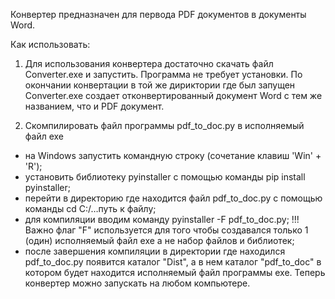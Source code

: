 Конвертер предназначен для первода PDF документов в документы Word.

Как использовать:
1. Для использования конвертера достаточно скачать файл Converter.exe и запустить.
Программа не требует установки.
По окончании конвертации в той же дириктории где был запущен Converter.exe создает отконвертированный документ Word с тем же названием, что и PDF документ.

2. Скомпилировать файл программы pdf_to_doc.py в исполняемый файл exe
- на Windows запустить командную строку (сочетание клавиш 'Win' + 'R');
- установить библиотеку pyinstaller с помощью команды pip install pyinstaller;
- перейти в директорию где находится файл pdf_to_doc.py с помощью команды cd C:/…путь к файлу;
- для компиляции вводим команду pyinstaller -F pdf_to_doc.py; !!!Важно флаг "F" используется для того чтобы создавался только 1 (один) исполняемый файл exe а не набор файлов и библиотек;  
- после завершения компиляции в директории где находился pdf_to_doc.py появится каталог "Dist", а в нем каталог "pdf_to_doc" в котором будет находится исполняемый файл программы exe. Теперь конвертер можно запускать на любом компьютере.
